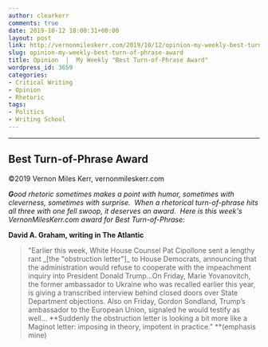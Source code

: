 ```yaml
---
author: clearkerr
comments: true
date: 2019-10-12 18:00:31+00:00
layout: post
link: http://vernonmileskerr.com/2019/10/12/opinion-my-weekly-best-turn-of-phrase-award/
slug: opinion-my-weekly-best-turn-of-phrase-award
title: Opinion  |  My Weekly "Best Turn-of-Phrase Award"
wordpress_id: 3659
categories:
- Critical Writing
- Opinion
- Rhetoric
tags:
- Politics
- Writing School
---
```


* * *





## Best Turn-of-Phrase Award


©2019 Vernon Miles Kerr, vernonmileskerr.com

_**G**ood rhetoric sometimes makes a point with humor, sometimes with cleverness, sometimes with surprise.  When a rhetorical turn-of-phrase hits all three with one fell swoop, it deserves an award.  Here is this week's VernonMilesKerr.com award for Best Turn-of-Phrase:_

**David A. Graham, writing in The Atlantic**


<blockquote>"Earlier this week, White House Counsel Pat Cipollone sent a lengthy rant _[the "obstruction letter"]_ to House Democrats, announcing that the administration would refuse to cooperate with the impeachment inquiry into President Donald Trump...On Friday, Marie Yovanovitch, the former ambassador to Ukraine who was recalled earlier this year, is giving a transcribed interview behind closed doors over State Department objections. Also on Friday, Gordon Sondland, Trump’s ambassador to the European Union, signaled he would testify as well...
**Suddenly the obstruction letter is looking a bit more like a Maginot letter: imposing in theory, impotent in practice." **(emphasis mine)</blockquote>
